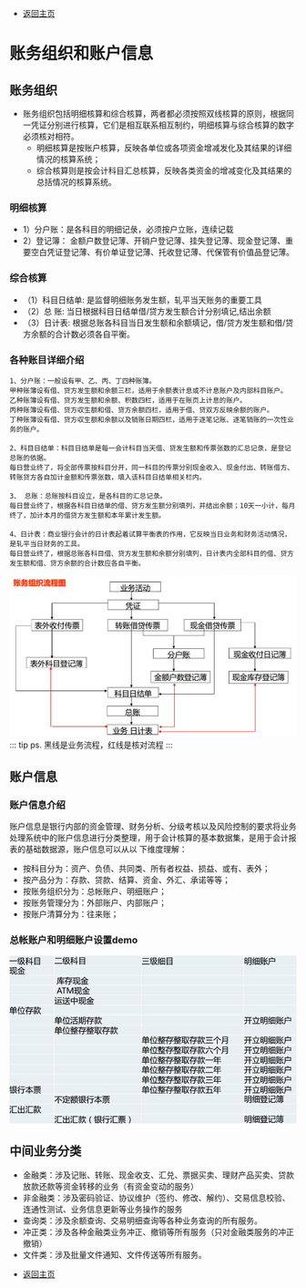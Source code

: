* [返回主页](../home.md)
# 账务组织和账户信息
## 账务组织
+ 账务组织包括明细核算和综合核算，两者都必须按照双线核算的原则，根据同一凭证分别进行核算，它们是相互联系相互制约，明细核算与综合核算的数字必须核对相符。
    + 明细核算是按账户核算，反映各单位或各项资金增减发化及其结果的详细情况的核算系统；
    + 综合核算则是按会计科目汇总核算，反映各类资金的增减变化及其结果的总括情况的核算系统。

### 明细核算
+ 1）分户账：是各科目的明细记彔，必须按户立账，连续记载
+ 2）登记簿： 金额户数登记薄、开销户登记薄、挂失登记薄、现金登记薄、重要空白凭证登记薄、有价单证登记薄、托收登记薄、代保管有价值品登记薄。

### 综合核算
+ （1）科目日结单: 是监督明细账务发生额，轧平当天账务的重要工具
+ （2）总 账: 当日根据科目日结单借/贷方发生额合计分别填记,结出余额
+ （3）日计表: 根据总账各科目当日发生额和余额填记，借/贷方发生额和借/贷方余额的合计数必须各自平衡。

### 各种账目详细介绍
```text
1、分户账：一般设有甲、乙、丙、丁四种账簿。
甲种账簿设有借、贷方发生额和余额三栏，适用于余额表计息或不计息账户及内部科目账户。
乙种账簿设有借、贷方发生额和余额、积数四栏，适用于在账页上计息的账户。
丙种账簿设有借、贷方収生额和借、贷方余额四栏，适用于借、贷双方反映余额的账户。
丁种账簿设有借、贷方収生额和余额以及销账日期四栏，适用于逐笔记账、逐笔销账的一次性业务的账户。

2、科目日结单：科目日结单是每一会计科目当天借、贷发生额和传票张数的汇总记彔，是登记总账的依据。
每日营业终了，将全部传票按科目分开，同一科目的传票分别现金收入、现金付出、转账借方、转账贷方各自加计金额和传票张数，填入该科目日结单相关栏内。

3、 总账：总账按科目设立，是各科目的汇总记彔。
每日营业终了，根据各科目日结单的借、贷方发生额分别填列，并结出余额；10天一小计，每月终了，加计本月的借贷方发生额和本年累计发生额。

4、日计表：商业银行会计的日计表起着试算平衡表的作用，它反映当日业务和财务活动情况，是轧平当日财务的工具。
每日营业终了，根据总账各科目借、贷方发生额和余额分别填列，日计表内全部科目的借、贷方发生额和借、贷方余额的合计数应各自平衡。
```
![](../../picture/4/2账务组织流程.png)
::: tip ps.
 黑线是业务流程，红线是核对流程
:::

## 账户信息
### 账户信息介绍
账户信息是银行内部的资金管理、财务分析、分级考核以及风险控制的要求将业务处理系统中的账户信息进行分类整理，用于会计核算的基本数据集，是用于会计报表的基础数据源，账户信息可以从以
下维度理解：
+ 按科目分为：资产、负债、共同类、所有者权益、损益、或有、表外；
+ 按产品分为：存款、贷款、结算、资金、外汇、承诺等等；
+ 按账务组织分为：总帐账户、明细账户；
+ 按账务管理分为：外部账户、内部账户；
+ 按账户清算分为：往来账；

### 总帐账户和明细账户设置demo
![](../../picture/4/2总账明细账设置.png)

## 中间业务分类
+ 金融类：涉及记账、转账、现金收支、汇兑、票据买卖、理财产品买卖、贷款放款还款等资金转移的业务（有资金变动的服务）
+ 非金融类：涉及密码验证、协议维护（签约、修改、解约）、交易信息校验、连通性测试、业务信息更新等业务操作的服务
+ 查询类：涉及余额查询、交易明细查询等各种业务查询的所有服务。
+ 冲正类：涉及各种金融类业务冲正、撤销等所有服务（只对金融类服务的冲正撤销）
+ 文件类：涉及批量文件通知、文件传送等所有服务。
* [返回主页](../home.md)
